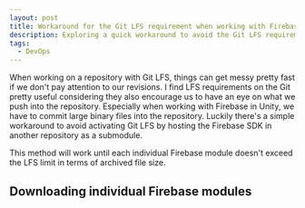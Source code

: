 ```yaml
---
layout: post
title: Workaround for the Git LFS requirement when working with Firebase in Unity
description: Exploring a quick workaround to avoid the Git LFS requirement when working with Firebase SDK in Unity.
tags:
  - DevOps
---
```

When working on a repository with Git LFS, things can get messy pretty fast if we don't pay attention to our revisions. I find LFS requirements on the Git pretty useful considering they also encourage us to have an eye on what we push into the repository. Especially when working with Firebase in Unity, we have to commit large binary files into the repository. Luckily there's a simple workaround to avoid activating Git LFS by hosting the Firebase SDK in another repository as a submodule.

This method will work until each individual Firebase module doesn't exceed the LFS limit in terms of archived file size.

## Downloading individual Firebase modules
